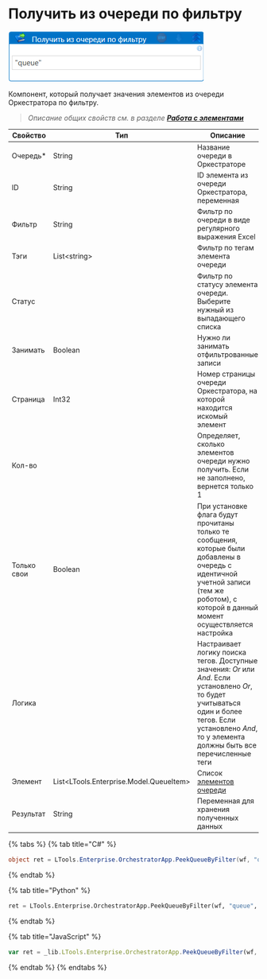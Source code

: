 # Получить из очереди по фильтру

![](<../../../../.gitbook/assets/получить из очереди по фильтру.png>)

Компонент, который получает значения элементов из очереди Оркестратора по фильтру.

> *Описание общих свойств см. в разделе [**Работа с элементами**](https://docs.primo-rpa.ru/primo-rpa/primo-studio/process/elements)*

| Свойство   | Тип    | Описание                            | Пример
| ---------- | ------ | ----------------------------------- | --------- 
| Очередь\*  | String | Название очереди в Оркестраторе     | "Queque"
| ID         | String | ID элемента из очереди Оркестратора, переменная | queue_id.ToString()
| Фильтр     | String | Фильтр по очереди в виде регулярного выражения Excel | "%1330\|15.07.2022%"
| Тэги       | List\<string> | Фильтр по тегам элемента очереди | new List<string>( ) { "tag1", "tag2", "tag3" }
| Статус     |        | Фильтр по статусу элемента очереди. Выберите нужный из выпадающего списка  | Error
| Занимать   | Boolean | Нужно ли занимать отфильтрованные записи | 
| Страница   | Int32  | Номер страницы очереди Оркестратора, на которой находится искомый элемент | 5
| Кол-во     |        | Определяет, сколько элементов очереди нужно получить. Если не заполнено, вернется только 1 | 10
| Только свои | Boolean | При установке флага будут прочитаны только те сообщения, которые были добавлены в очередь с идентичной учетной записи (тем же роботом), с которой в данный момент осуществляется настройка |
| Логика     |        | Настраивает логику поиска тегов. Доступные значения: *Or* или *And*. Если установлено *Or*, то будет учитываться один и более тегов. Если установлено *And*, то у элемента должны быть все перечисленные теги | Or
| Элемент    | List<LTools.Enterprise.Model.QueueItem> | Список [элементов очереди](https://github.com/ttalantseva/Docs.Rus/blob/main/g_elements/el_basic/els_orch/els_queues/datatypes.md)  |
| Результат  | String   | Переменная для хранения полученных данных | item_1
  
  
{% tabs %}
{% tab title="C#" %}
```csharp
object ret = LTools.Enterprise.OrchestratorApp.PeekQueueByFilter(wf, "queue", id, ".name", LTools.Enterprise.Model.QueueItemStates2.Any, false, 10);
```
{% endtab %}

{% tab title="Python" %}
```python
ret = LTools.Enterprise.OrchestratorApp.PeekQueueByFilter(wf, "queue", id, ".name", LTools.Enterprise.Model.QueueItemStates2.Any, false, 10)
```
{% endtab %}

{% tab title="JavaScript" %}
```javascript
var ret = _lib.LTools.Enterprise.OrchestratorApp.PeekQueueByFilter(wf, "queue", id, ".name", _lib.LTools.Enterprise.Model.QueueItemStates2.Any, false, 10);
```
{% endtab %}
{% endtabs %}

